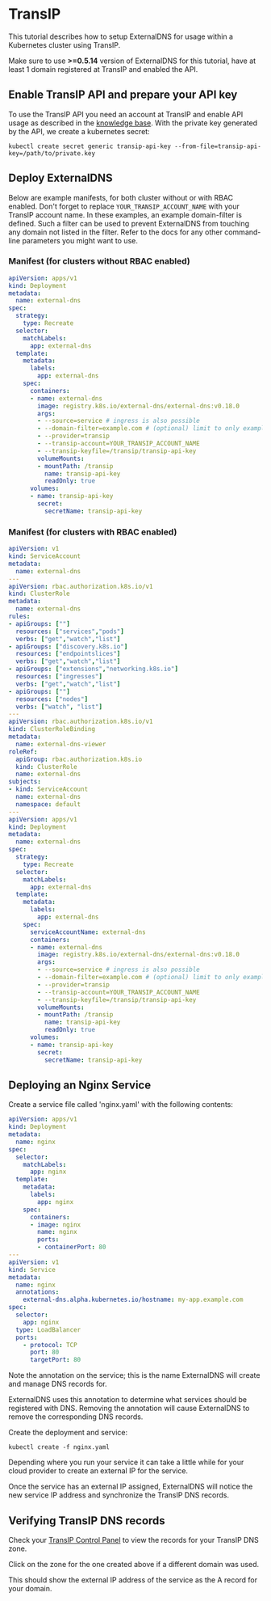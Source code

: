 # TransIP

This tutorial describes how to setup ExternalDNS for usage within a Kubernetes cluster using TransIP.

Make sure to use **>=0.5.14** version of ExternalDNS for this tutorial, have at least 1 domain registered at TransIP and enabled the API.

## Enable TransIP API and prepare your API key

To use the TransIP API you need an account at TransIP and enable API usage as described in the [knowledge base](https://www.transip.eu/knowledgebase/entry/77-want-use-the-transip-api/). With the private key generated by the API, we create a kubernetes secret:

```console
kubectl create secret generic transip-api-key --from-file=transip-api-key=/path/to/private.key
```

## Deploy ExternalDNS

Below are example manifests, for both cluster without or with RBAC enabled. Don't forget to replace `YOUR_TRANSIP_ACCOUNT_NAME` with your TransIP account name.
In these examples, an example domain-filter is defined. Such a filter can be used to prevent ExternalDNS from touching any domain not listed in the filter. Refer to the docs for any other command-line parameters you might want to use.

### Manifest (for clusters without RBAC enabled)

```yaml
apiVersion: apps/v1
kind: Deployment
metadata:
  name: external-dns
spec:
  strategy:
    type: Recreate
  selector:
    matchLabels:
      app: external-dns
  template:
    metadata:
      labels:
        app: external-dns
    spec:
      containers:
      - name: external-dns
        image: registry.k8s.io/external-dns/external-dns:v0.18.0
        args:
        - --source=service # ingress is also possible
        - --domain-filter=example.com # (optional) limit to only example.com domains
        - --provider=transip
        - --transip-account=YOUR_TRANSIP_ACCOUNT_NAME
        - --transip-keyfile=/transip/transip-api-key
        volumeMounts:
        - mountPath: /transip
          name: transip-api-key
          readOnly: true
      volumes:
      - name: transip-api-key
        secret:
          secretName: transip-api-key
```

### Manifest (for clusters with RBAC enabled)

```yaml
apiVersion: v1
kind: ServiceAccount
metadata:
  name: external-dns
---
apiVersion: rbac.authorization.k8s.io/v1
kind: ClusterRole
metadata:
  name: external-dns
rules:
- apiGroups: [""]
  resources: ["services","pods"]
  verbs: ["get","watch","list"]
- apiGroups: ["discovery.k8s.io"]
  resources: ["endpointslices"]
  verbs: ["get","watch","list"]
- apiGroups: ["extensions","networking.k8s.io"]
  resources: ["ingresses"]
  verbs: ["get","watch","list"]
- apiGroups: [""]
  resources: ["nodes"]
  verbs: ["watch", "list"]
---
apiVersion: rbac.authorization.k8s.io/v1
kind: ClusterRoleBinding
metadata:
  name: external-dns-viewer
roleRef:
  apiGroup: rbac.authorization.k8s.io
  kind: ClusterRole
  name: external-dns
subjects:
- kind: ServiceAccount
  name: external-dns
  namespace: default
---
apiVersion: apps/v1
kind: Deployment
metadata:
  name: external-dns
spec:
  strategy:
    type: Recreate
  selector:
    matchLabels:
      app: external-dns
  template:
    metadata:
      labels:
        app: external-dns
    spec:
      serviceAccountName: external-dns
      containers:
      - name: external-dns
        image: registry.k8s.io/external-dns/external-dns:v0.18.0
        args:
        - --source=service # ingress is also possible
        - --domain-filter=example.com # (optional) limit to only example.com domains
        - --provider=transip
        - --transip-account=YOUR_TRANSIP_ACCOUNT_NAME
        - --transip-keyfile=/transip/transip-api-key
        volumeMounts:
        - mountPath: /transip
          name: transip-api-key
          readOnly: true
      volumes:
      - name: transip-api-key
        secret:
          secretName: transip-api-key
```

## Deploying an Nginx Service

Create a service file called 'nginx.yaml' with the following contents:

```yaml
apiVersion: apps/v1
kind: Deployment
metadata:
  name: nginx
spec:
  selector:
    matchLabels:
      app: nginx
  template:
    metadata:
      labels:
        app: nginx
    spec:
      containers:
      - image: nginx
        name: nginx
        ports:
        - containerPort: 80
---
apiVersion: v1
kind: Service
metadata:
  name: nginx
  annotations:
    external-dns.alpha.kubernetes.io/hostname: my-app.example.com
spec:
  selector:
    app: nginx
  type: LoadBalancer
  ports:
    - protocol: TCP
      port: 80
      targetPort: 80
```

Note the annotation on the service; this is the name ExternalDNS will create and manage DNS records for.

ExternalDNS uses this annotation to determine what services should be registered with DNS. Removing the annotation will cause ExternalDNS to remove the corresponding DNS records.

Create the deployment and service:

```console
kubectl create -f nginx.yaml
```

Depending where you run your service it can take a little while for your cloud provider to create an external IP for the service.

Once the service has an external IP assigned, ExternalDNS will notice the new service IP address and synchronize the TransIP DNS records.

## Verifying TransIP DNS records

Check your [TransIP Control Panel](https://transip.eu/cp) to view the records for your TransIP DNS zone.

Click on the zone for the one created above if a different domain was used.

This should show the external IP address of the service as the A record for your domain.
